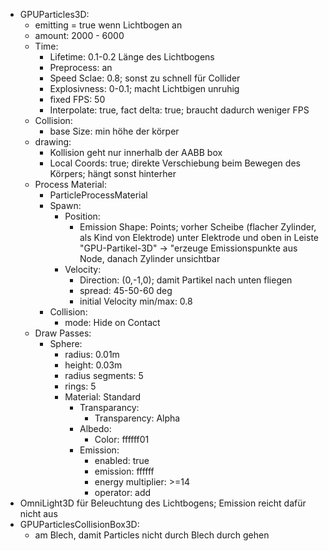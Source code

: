 - GPUParticles3D:  
  - emitting = true wenn Lichtbogen an  
  - amount: 2000 - 6000  
  - Time:  
    - Lifetime: 0.1-0.2 Länge des Lichtbogens  
    - Preprocess: an  
    - Speed Sclae: 0.8; sonst zu schnell für Collider  
    - Explosivness: 0-0.1; macht Lichtbigen unruhig  
    - fixed FPS: 50  
    - Interpolate: true, fact delta: true; braucht dadurch weniger FPS  
  - Collision:  
    - base Size: min höhe der körper  
  - drawing:  
    - Kollision geht nur innerhalb der AABB box  
    - Local Coords: true; direkte Verschiebung beim Bewegen des Körpers; hängt sonst hinterher  
  - Process Material:  
    - ParticleProcessMaterial  
    - Spawn:  
      - Position:  
        - Emission Shape: Points; vorher Scheibe (flacher Zylinder, als Kind von Elektrode) unter Elektrode und oben in Leiste "GPU-Partikel-3D" $\to$ "erzeuge Emissionspunkte aus Node, danach Zylinder unsichtbar  
      - Velocity:  
        - Direction: (0,-1,0); damit Partikel nach unten fliegen  
        - spread: 45-50-60 deg  
        - initial Velocity min/max: 0.8  
    - Collision:  
      - mode: Hide on Contact  
  - Draw Passes:  
    - Sphere:  
      - radius: 0.01m  
      - height: 0.03m  
      - radius segments: 5  
      - rings: 5  
      - Material: Standard  
        - Transparancy:  
          - Transparency: Alpha  
        - Albedo:  
          - Color: ffffff01  
        - Emission:  
          - enabled: true  
          - emission: ffffff  
          - energy multiplier: >=14  
          - operator: add  
- OmniLight3D für Beleuchtung des Lichtbogens; Emission reicht dafür nicht aus  
- GPUParticlesCollisionBox3D:  
  - am Blech, damit Particles nicht durch Blech durch gehen